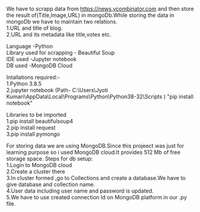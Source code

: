 We have to scrapp data from https://news.ycombinator.com and then store the result of(Title,Image,URL) in mongoDb.While storing the data in mongoDb we have to maintain two relations. <br />
1.URL and title of blog. <br />
2.URL and its metadata like title,votes etc. <br />

Language -Python <br />
Library used for scrapping - Beautiful Soup<br />
IDE used -Jupyter notebook <br />
DB used -MongoDB Cloud <br />

Intallations required:- <br />
1.Python 3.8.5 <br />
2.jupyter notebook (Path- C:\Users\Jyoti Kumari\AppData\Local\Programs\Python\Python38-32\Scripts )  "pip install notebook" <br />
 
 Libraries to be imported  <br />
 1.pip install beautifulsoup4 <br />
 2.pip install request <br />
 3.pip install pymongo <br />
 
 For storing data we are using MongoDB.Since this projeect was just for learning purpose so i used MongoDB cloud.It provides 512 Mb of free storage space. 
 Steps for db setup:<br />
 1.Login to MongoDB cloud<br />
 2.Create a cluster there<br />
 3.In cluster formed ,go to Collections and create a database.We have to give database and collection name.<br />
 4.User data including user name and password is updated.<br />
 5.We have to use created connection Id on MongoDB platform in our .py file. <br />
 
